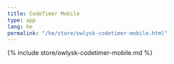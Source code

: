 ```yaml
---
title: CodeTimer Mobile
type: app
lang: he
permalink: "/he/store/owlysk-codetimer-mobile.html"
---
```


{% include store/owlysk-codetimer-mobile.md %}
